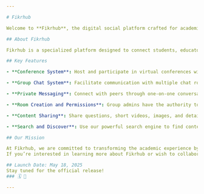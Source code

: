 ```yaml
---

# Fikrhub

Welcome to **Fikrhub**, the digital social platform crafted for academic collaboration and knowledge sharing. Our mission is to create a vibrant environment where ideas flourish, discussions are impactful, and learning is a shared journey.

## About Fikrhub

Fikrhub is a specialized platform designed to connect students, educators, and professionals in an academic digital social environment. Our tools empower users to engage in meaningful conversations, share valuable insights, and collaborate effectively within a well-organized and dynamic framework.

## Key Features

- **Conference System**: Host and participate in virtual conferences within groups. Each group can support multiple conference rooms, with participants carefully selected by the room creator. This system is ideal for focused discussions, study sessions, and collaborative meetings.

- **Group Chat System**: Facilitate communication with multiple chat rooms within a single group. This feature allows for organized discussions on various topics, ensuring relevance and productivity in every conversation.

- **Private Messaging**: Connect with peers through one-on-one conversations, enabling deeper, more personalized interactions outside of group settings.

- **Room Creation and Permissions**: Group admins have the authority to manage the creation of chat and conference rooms. Admins can grant or revoke permissions for users to create rooms, ensuring the group’s structure and goals are maintained.

- **Content Sharing**: Share questions, short videos, images, and detailed articles with the community. This feature fosters a rich exchange of information and ideas.

- **Search and Discover**: Use our powerful search engine to find content, connect with like-minded individuals, and explore topics of interest with ease.

## Our Mission

At Fikrhub, we are committed to transforming the academic experience by fostering collaboration, knowledge sharing, and community engagement. We believe in creating a space where learning and innovation are collective endeavors, driven by the power of community.
If you’re interested in learning more about Fikrhub or wish to collaborate, we’d love to hear from you.

## Launch Date: May 18, 2025
Stay tuned for the official release!
### 🗓️ 🔔

---
```

